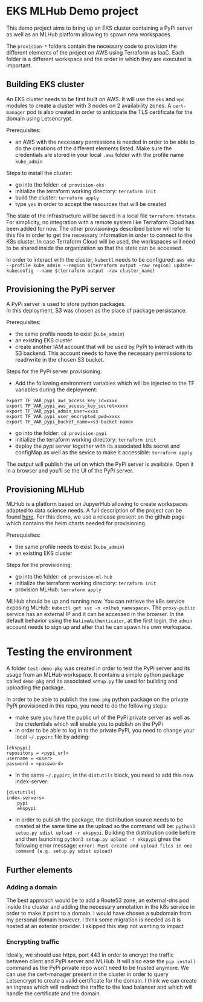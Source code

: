 # EKS MLHub Demo project

This demo project aims to bring up an EKS cluster containing a PyPi server as well as an MLHub platform allowing to spawn new workspaces.


The `provision-*` folders contain the necessary code to provision the different elements of the project on AWS using Terraform as IaaC. Each folder is a different workspace and the order in which they are executed is important.

## Building EKS cluster

An EKS cluster needs to be first built on AWS. It will use the `eks` and `vpc` modules to create a cluster with 3 nodes on 2 availability zones. A `cert-manager` pod is also created in order to anticipate the TLS certificate for the domain using Letsencrypt.

Prerequisites:
- an AWS with the necessary permissions is needed in order to be able to do the creations of the different elements listed. Make sure the credentials are stored in your local `.aws` folder with the profile name `kube_admin`

Steps to install the cluster:
- go into the folder: `cd provision-eks`
- initialize the terraform working directory: `terraform init`
- build the cluster: `terraform apply`
- type `yes` in order to accept the resources that will be created

The state of the infrastructure will be saved in a local file `terraform.tfstate`. For simplicity, no integration with a remote system like Terraform Cloud has been added for now. The other provisionings described below will refer to this file in order to get the necessary information in order to connect to the K8s cluster. In case Terraform Cloud will be used, the workspaces will need to be shared inside the organization so that the state can be accessed.


In order to interact with the cluster, `kubectl` needs to be configured: `aws eks --profile kube_admin --region $(terraform output -raw region) update-kubeconfig --name $(terraform output -raw cluster_name)`

## Provisioning the PyPi server

A PyPi server is used to store python packages.  
In this deployment, S3 was chosen as the place of package persistance.  

Prerequisites:
- the same profile needs to exist (`kube_admin`)
- an existing EKS cluster
- create another IAM account that will be used by PyPi to interact with its S3 backend. This account needs to have the necessary permissions to read/write in the chosen S3 bucket.

Steps for the PyPi server provisioning:
- Add the following environment variables which will be injected to the TF variables during the deployment:
```
export TF_VAR_pypi_aws_access_key_id=xxxx
export TF_VAR_pypi_aws_access_key_secret=xxxx
export TF_VAR_pypi_admin_user=xxxx
export TF_VAR_pypi_user_encrypted_pwd=xxxx
export TF_VAR_pypi_bucket_name=<s3-bucket-name>
```
- go into the folder: `cd provision-pypi`
- initialize the terraform working directory: `terraform init`
- deploy the pypi server together with its associated k8s secret and configMap as well as the sevice to make it accessible: `terraform apply`

The output will publish the url on which the PyPi server is available. Open it in a browser and you'll se the UI of the PyPi server.

## Provisioning MLHub

MLHub is a platform based on JupyerHub allowing to create workspaces adapted to data science needs. A full description of the project can be found [here](https://github.com/ml-tooling/ml-hub). For this demo, we use a release present on the github page which contains the helm charts needed for provisioning.

Prerequisites:
- the same profile needs to exist (`kube_admin`)
- an existing EKS cluster

Steps for the provisioning:
- go into the folder: `cd provision-ml-hub`
- initialize the terraform working directory: `terraform init`
- provision MLHub: `terraform apply`

MLHub should be up and running now. You can retrieve the k8s service exposing MLHub: `kubectl get svc -n <mlhub_namespace>`. The `proxy-public` service has an external IP and it can be accessed in the browser. In the default behavior using the `NativeAuthenticator`, at the first login, the `admin` account needs to sign up and after that he can spawn his own workspace.

# Testing the environment

A folder `test-demo-pkg` was created in order to test the PyPi server and its usage from an MLHub workspace. It contains a simple python package called `demo-pkg` and its associated `setup.py` file used for building and uploading the package.

In order to be able to publish the `demo-pkg` python package on the private PyPi provisioned in this repo, you need to do the following steps:
- make sure you have the public url of the PyPi private server as well as the credentials which will enable you to publish on the PyPi
- in order to be able to log in to the private PyPi, you need to change your local `~/.pypirc` file by adding:
```
[ekspypi]
repository = <pypi_url>
username = <user>
password = <password>
```
- In the same `~/.pypirc`, in the `distutils` block, you need to add this new index-server:
```
[distutils]
index-servers=
    pypi
    ekspypi
```
- In order to publish the package, the distribution source needs to be created at the same time as the upload so the command will be: `python3 setup.py sdist upload -r ekspypi`. Building the distribution code before and then launching `python3 setup.py upload -r ekspypi` gives the following error message: `error: Must create and upload files in one command (e.g. setup.py sdist upload)`


## Further elements

### Adding a domain
The best approach would be to add a Route53 zone, an external-dns pod inside the cluster and adding the necessary annotation in the k8s service in order to make it point to a domain. I would have chosen a subdomain from my personal domain however, I think some migration is needed as it is hosted at an exterior provider. I skipped this step not wanting to impact

### Encrypting traffic
Ideally, we should use https, port 443 in order to encrypt the traffic between client and PyPi server and MLHub. It will also ease the `pip install` command as the PyPi private repo won't need to be trusted anymore. We can use the cert-manager present in the cluster in order to query Letsencrypt to create a valid certificate for the domain. I think we can create an ingress which will redirect the traffic to the load balancer and which will handle the certificate and the domain.
